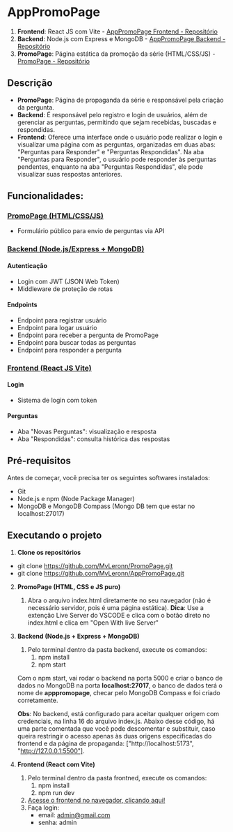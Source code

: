 # AppPromoPage

1. **Frontend**: React JS com Vite - [AppPromoPage Frontend - Repositório](https://github.com/MvLeronn/AppPromoPage/tree/main/frontend)
2. **Backend**: Node.js com Express e MongoDB - [AppPromoPage Backend - Repositório](https://github.com/MvLeronn/AppPromoPage/tree/main/backend)
3. **PromoPage**: Página estática da promoção da série (HTML/CSS/JS) - [PromoPage - Repositório](https://github.com/MvLeronn/PromoPage)

## Descrição

- **PromoPage**: Página de propaganda da série e responsável pela criação da pergunta.
- **Backend**: É responsável pelo registro e login de usuários, além de gerenciar as perguntas, permitindo que sejam recebidas, buscadas e respondidas.
- **Frontend**: Oferece uma interface onde o usuário pode realizar o login e visualizar uma página com as perguntas, organizadas em duas abas: "Perguntas para Responder" e "Perguntas Respondidas". Na aba "Perguntas para Responder", o usuário pode responder às perguntas pendentes, enquanto na aba "Perguntas Respondidas", ele pode visualizar suas respostas anteriores.

## Funcionalidades:

### [PromoPage (HTML/CSS/JS)](https://github.com/MvLeronn/PromoPage)

- Formulário público para envio de perguntas via API

### [Backend (Node.js/Express + MongoDB)](https://github.com/MvLeronn/AppPromoPage/tree/main/backend)

#### **Autenticação**

- Login com JWT (JSON Web Token)
- Middleware de proteção de rotas

#### **Endpoints**

- Endpoint para registrar usuário
- Endpoint para logar usuário
- Endpoint para receber a pergunta de PromoPage
- Endpoint para buscar todas as perguntas
- Endpoint para responder a pergunta

### [Frontend (React JS Vite)](https://github.com/MvLeronn/AppPromoPage/tree/main/frontend)

#### **Login**

- Sistema de login com token

#### **Perguntas**

- Aba "Novas Perguntas": visualização e resposta
- Aba "Respondidas": consulta histórica das respostas

## Pré-requisitos

Antes de começar, você precisa ter os seguintes softwares instalados:

- Git
- Node.js e npm (Node Package Manager)
- MongoDB e MongoDB Compass (Mongo DB tem que estar no localhost:27017)

## Executando o projeto

1. **Clone os repositórios**

- git clone https://github.com/MvLeronn/PromoPage.git
- git clone https://github.com/MvLeronn/AppPromoPage.git

2. **PromoPage (HTML, CSS e JS puro)**

    1. Abra o arquivo index.html diretamente no seu navegador (não é necessário servidor, pois é uma página estática).
    **Dica**: Use a extenção Live Server do VSCODE e clica com o botão direto no index.html e clica em "Open With live Server"

3. **Backend (Node.js + Express + MongoDB)**

    1. Pelo terminal dentro da pasta backend, execute os comandos:
        1. npm install
        2. npm start

    Com o npm start, vai rodar o backend na porta 5000 e criar o banco de dados no MongoDB na porta **localhost:27017**, o banco de dados terá o nome de **apppromopage**, checar pelo MongoDB Compass e foi criado corretamente.

    **Obs**: No backend, está configurado para aceitar qualquer origem com credenciais, na linha 16 do arquivo index.js. Abaixo desse código, há uma parte comentada que você pode descomentar e substituir, caso queira restringir o acesso apenas às duas origens especificadas do frontend e da página de propaganda: ["http://localhost:5173", "http://127.0.0.1:5500"].

4. **Frontend (React com Vite)**
    1. Pelo terminal dentro da pasta frontned, execute os comandos:
        1. npm install
        2. npm run dev
    2. [Acesse o frontend no navegador, clicando aqui!](http://localhost:5173/)
    3. Faça login:
        - email: admin@gmail.com
        - senha: admin
